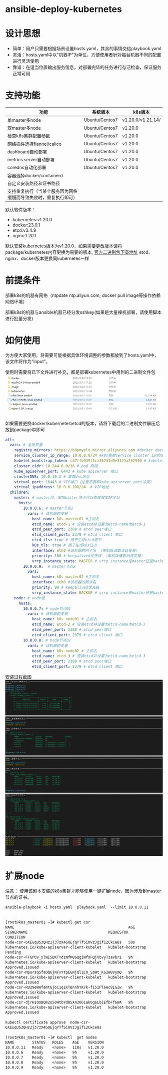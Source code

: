 # ansible-deploy-kubernetes

# 设计思想

- 简单：用户只需要根据场景设置hosts.yaml，其余的事情交给playbook.yaml
- 灵活：hosts.yaml中以"机器IP"为单位，方便使用者针对每台机器不同的配置进行灵活使用
- 靠谱：在适当位置输出服务信息，对部署完毕的任务进行存活检查，保证服务正常可用

# 支持功能

| 功能                | 系统版本           | k8s版本 |
| ------------------- |----------------|-------|
| 单master多node      | Ubuntu/Centos7 | v1.20.0/v1.21.14/ |
| 双master多node      | Ubuntu/Centos7 |    v1.20.0   |
| 检查k8s集群配置参数 | Ubuntu/Centos7 |   v1.20.0    |
| 网络插件选择flannel/calico | Ubuntu/Centos7 | v1.20.0 |
| dashboard自动部署 | Ubuntu/Centos7 | v1.20.0 |
| metrics server自动部署 | Ubuntu/Centos7 | v1.20.0 |
| coredns自动化部署 | Ubuntu/Centos7 | v1.20.0 |
| 容器选择docker/containerd |  |  |
| 自定义安装路径和证书路径 |  |  |
| 支持重复执行（当某个服务因为网络缓慢而导致失败时，重复执行即可） |  |  |

默认软件版本：

- kubernetes:v1.20.0
- docker:23.0.1
- etcd:v3.4.9
- nginx:1.20.1



默认安装kubernetes版本为v1.20.0，如果需要更改版本请将package/kubernetes内容更换为需要的版本,
[官方二进制包下载地址](https://github.com/kubernetes/kubernetes/tree/master/CHANGELOG) 
etcd、nginx、docker版本更换同kubernetes一样

# 前提条件

部署k8s的机器有网络（ntpdate ntp.aliyun.com;  docker pull image等操作依赖网络环境）

部署k8s的机器与ansible机器已经分发sshkey(如果是大量裸机部署，请使用脚本进行批量分发)



# 如何使用

为方便大家使用，将需要可能根据具体环境调整的参数都放到了hosts.yaml中，该文件将作为“input”。

使用时需要将已下文件进行补充，都是部署kubernetes中用到的二进制文件包
![img.png](img/img_4.png)

如果需要更换docker\kubernetes\etcd的版本，请将下载后的二进制文件解压后放到package中即可

```yaml
all:
  vars: # 全局变量
    registry_mirrors: https://b9pmyelo.mirror.aliyuncs.com #docker daemon.json的阿里云加速地址
    service_cluster_ip_range: 10.0.0.0/24 #k8s集群service cluster ip地址范围
    kubelet_bootstrap_token: c47ffb939f5ca36231d9e3121a252940 # kubelet bootstrap token
    cluster_cidr: 10.244.0.0/16 # pod 网段
    kube_apiserver_port: 6443 # kube apiserver 端口
    clusterDNS: 10.0.10.2 # 集群dns地址
    virtual_port: 16443 # VIP端口（注意不要和kube_apiserver_port冲突）
    virtual_ipaddress: 10.0.0.100/24  # VIP地址
  children:
    master: # master组，增加master节点可以直接增加IP地址
      hosts:
        10.0.0.6: # master节点1
          vars: # 该机器的变量
            host_name: k8s_master01 #主机名
            etcd_name: etcd-1 # 安装etcd并设置为etcd-name为etcd-1
            etcd_peer_port: 2380 # etcd peer端口
            etcd_client_port: 2379 # etcd client 端口
            etcd_tls: true # 用于生成etcd证书
            k8s_tls: true # 用于生成k8s证书
            interface: eth0 #该机器的网卡名 （单机版请取消该变量）
            priority: 100 # keepalived优先级 （单机版请取消该变量）
            vrrp_instance_state: MASTER # vrrp instance是master还是backup （单机版请取消该变量）
        10.0.0.9:  # master节点2
          vars:
            host_name: k8s_master02 #主机名
            interface: eth0 #该机器的网卡名 
            priority: 90 # keepalived优先级
            vrrp_instance_state: BACKUP # vrrp instance是master还是backup
    node: # node组
      hosts: 
        10.0.0.7: # node节点01
          vars: # 该机器的变量
            host_name: k8s_node01 # 主机名
            etcd_name: etcd-2 # 安装etcd并设置为etcd-name为etcd-2
            etcd_peer_port: 2380 # etcd peer端口
            etcd_client_port: 2379 # etcd client 端口
        10.0.0.8: # node节点02
          vars: # 该机器的变量
            host_name: k8s_node02 # 主机名
            etcd_name: etcd-3 # 安装etcd并设置为etcd-name为etcd-3
            etcd_peer_port: 2380 # etcd peer端口
            etcd_client_port: 2379 # etcd client 端口
```

安装过程截图
![img.png](img/img.png)
![img.png](img/img_1.png)
![img.png](img/img_2.png)
![img.png](img/img_3.png)


# 扩展node
注意： 使用该剧本安装的k8s集群才能够使用一键扩展node，因为涉及到master节点的证书。
```shell
ansible-playbook -i hosts.yaml  playbook.yaml  --limit 10.0.0.11


[root@k8s_master01 ~]# kubectl get csr
NAME                                                   AGE   SIGNERNAME                                    REQUESTOR           CONDITION
node-csr-6XEuqU53QHz2j37zX4GOEjqYTfSimVzJgif12CkCe8s   50s   kubernetes.io/kube-apiserver-client-kubelet   kubelet-bootstrap   Pending
node-csr-FFGP0v_xlWI5BKTYdzNfM8GQgiWfXFQjVbvy7zaVbrI   9h    kubernetes.io/kube-apiserver-client-kubelet   kubelet-bootstrap   Approved,Issued
node-csr-MpurzqSfaOQ6jNFvYtpEGNjQlZC0_SpWt_KG2W8VymQ   9h    kubernetes.io/kube-apiserver-client-kubelet   kubelet-bootstrap   Approved,Issued
node-csr-RU29eWAfemtGjoC1q1KTBnnhYK7k-fI5IPl6ec8IGZw   9h    kubernetes.io/kube-apiserver-client-kubelet   kubelet-bootstrap   Approved,Issued
node-csr-djrH1OUBQm2o50HtbYd0SX43O61ak0g6LbiEfbFf6WA   9h    kubernetes.io/kube-apiserver-client-kubelet   kubelet-bootstrap   Approved,Issued

kubectl certificate approve  node-csr-6XEuqU53QHz2j37zX4GOEjqYTfSimVzJgif12CkCe8s

[root@k8s_master01 ~]# kubectl  get nodes
NAME        STATUS   ROLES    AGE    VERSION
10.0.0.11   Ready    <none>   118s   v1.20.0
10.0.0.6    Ready    <none>   9h     v1.20.0
10.0.0.7    Ready    <none>   9h     v1.20.0
10.0.0.8    Ready    <none>   9h     v1.20.0
10.0.0.9    Ready    <none>   9h     v1.20.0

```



